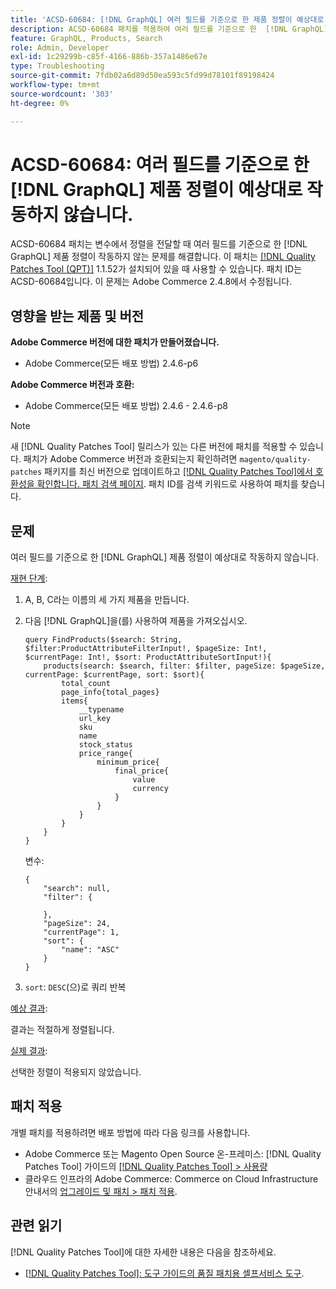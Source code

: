 ```yaml
---
title: 'ACSD-60684: [!DNL GraphQL] 여러 필드를 기준으로 한 제품 정렬이 예상대로 작동하지 않습니다.'
description: ACSD-60684 패치를 적용하여 여러 필드를 기준으로 한  [!DNL GraphQL] 제품 정렬이 변수에서 전달될 때 작동하지 않는 Adobe Commerce 문제를 해결합니다.
feature: GraphQL, Products, Search
role: Admin, Developer
exl-id: 1c29299b-c85f-4166-886b-357a1486e67e
type: Troubleshooting
source-git-commit: 7fdb02a6d89d50ea593c5fd99d78101f89198424
workflow-type: tm+mt
source-wordcount: '303'
ht-degree: 0%

---
```


# ACSD-60684: 여러 필드를 기준으로 한 [!DNL GraphQL] 제품 정렬이 예상대로 작동하지 않습니다.

ACSD-60684 패치는 변수에서 정렬을 전달할 때 여러 필드를 기준으로 한 [!DNL GraphQL] 제품 정렬이 작동하지 않는 문제를 해결합니다. 이 패치는 [[!DNL Quality Patches Tool (QPT)]](/help/tools/quality-patches-tool/quality-patches-tool-to-self-serve-quality-patches.md) 1.1.52가 설치되어 있을 때 사용할 수 있습니다. 패치 ID는 ACSD-60684입니다. 이 문제는 Adobe Commerce 2.4.8에서 수정됩니다.

## 영향을 받는 제품 및 버전

**Adobe Commerce 버전에 대한 패치가 만들어졌습니다.**

* Adobe Commerce(모든 배포 방법) 2.4.6-p6

**Adobe Commerce 버전과 호환:**

* Adobe Commerce(모든 배포 방법) 2.4.6 - 2.4.6-p8

>[!NOTE]
>
>새 [!DNL Quality Patches Tool] 릴리스가 있는 다른 버전에 패치를 적용할 수 있습니다. 패치가 Adobe Commerce 버전과 호환되는지 확인하려면 `magento/quality-patches` 패키지를 최신 버전으로 업데이트하고 [[!DNL Quality Patches Tool]에서 호환성을 확인합니다. 패치 검색 페이지](https://experienceleague.adobe.com/tools/commerce-quality-patches/index.html). 패치 ID를 검색 키워드로 사용하여 패치를 찾습니다.

## 문제

여러 필드를 기준으로 한 [!DNL GraphQL] 제품 정렬이 예상대로 작동하지 않습니다.

<u>재현 단계</u>:

1. A, B, C라는 이름의 세 가지 제품을 만듭니다.
1. 다음 [!DNL GraphQL]을(를) 사용하여 제품을 가져오십시오.

   ```
   query FindProducts($search: String, $filter:ProductAttributeFilterInput!, $pageSize: Int!, $currentPage: Int!, $sort: ProductAttributeSortInput!){
       products(search: $search, filter: $filter, pageSize: $pageSize, currentPage: $currentPage, sort: $sort){
           total_count
           page_info{total_pages}
           items{
               __typename
               url_key
               sku
               name
               stock_status
               price_range{
                   minimum_price{
                       final_price{
                           value
                           currency
                       }
                   }
               }
           }
       }
   } 
   ```

   변수:

   ```
   {
       "search": null,
       "filter": {
   
       },
       "pageSize": 24,
       "currentPage": 1,
       "sort": {
           "name": "ASC"
       }
   }  
   ```

1. `sort`: `DESC`(으)로 쿼리 반복

<u>예상 결과</u>:

결과는 적절하게 정렬됩니다.

<u>실제 결과</u>:

선택한 정렬이 적용되지 않았습니다.

## 패치 적용

개별 패치를 적용하려면 배포 방법에 따라 다음 링크를 사용합니다.

* Adobe Commerce 또는 Magento Open Source 온-프레미스: [!DNL Quality Patches Tool] 가이드의 [[!DNL Quality Patches Tool] > 사용량](/help/tools/quality-patches-tool/usage.md)
* 클라우드 인프라의 Adobe Commerce: Commerce on Cloud Infrastructure 안내서의 [업그레이드 및 패치 > 패치 적용](https://experienceleague.adobe.com/docs/commerce-cloud-service/user-guide/develop/upgrade/apply-patches.html).

## 관련 읽기

[!DNL Quality Patches Tool]에 대한 자세한 내용은 다음을 참조하세요.

* [[!DNL Quality Patches Tool]: 도구 가이드의 품질 패치용 셀프서비스 도구](/help/tools/quality-patches-tool/quality-patches-tool-to-self-serve-quality-patches.md).

